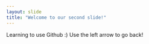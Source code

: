 ```yaml
---
layout: slide
title: "Welcome to our second slide!"
---
```

Learning to use Github :)
Use the left arrow to go back!
